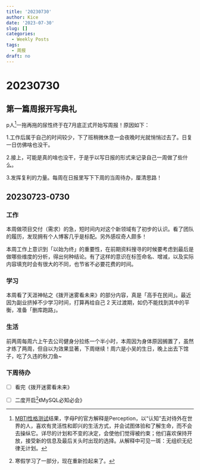 ```yaml
---
title: '20230730'
author: Kice
date: '2023-07-30'
slug: []
categories:
  - Weekly Posts
tags:
  - 周报
draft: no
---
```

# 20230730

## 第一篇周报开写典礼

p人[^1]一拖再拖的尿性终于在7月底正式开始写周报！原因如下：

1.工作后属于自己的时间较少，下了班稍微休息一会夜晚时光就悄悄过去了。日复一日仿佛啥也没干。

2.接上，可能是真的啥也没干，于是乎以写日报的形式来记录自己一周做了些什么。

3.发挥复利的力量。每周在日报里写下下周的当周待办，厘清思路！


## 20230723-0730

### 工作

本周做项目交付（需求）的急，短时间内对这个新领域有了初步的认识。看了团队的履历，发现拥有个人博客几乎是标配。另外感叹奇人颇多！

本周工作上意识到「以始为终」的重要性，在前期资料搜寻的时候要考虑到最后是做哪些维度的分析，得出何种结论。有了这样的意识在标签命名、增减，以及实际内容填充时会有很大的不同，也节省不必要花费的时间。

### 学习
本周看了天涯神帖之《拨开迷雾看未来》的部分内容，真是「高手在民间」。最近因为副业挤掉不少学习时间，打算再给自己 2 天过渡期，如仍不能找到其中的平衡，准备「删库跑路」。


### 生活
前两周每周六上午去公司健身分拉练一个半小时，本周因为身体原因搁置了，虽然才练了两周，但自以为效果显著，下周继续！周六是小吴的生日，晚上出去下馆子，吃了久违的秋刀鱼~


### 下周待办

- [ ] 看完《拨开迷雾看未来》

- [ ] 二度开启[^2]《MySQL必知必会》










[^1]: [MBTI性格测试](http://ceshi.maszyxx.cn/mbti_collection/?bd_vid=8451959841883839740)结果，字母P的官方解释是Perception，以“认知”去对待外在世界的人，喜欢有灵活性和即兴的生活方式，并会试图体验和了解生命，而不会去操纵它。详尽的计划和不变的决定，会使他们觉得被约束；他们喜欢保持开放，接受新的信息及最后关头时出现的选择。从解释中可见一斑：无组织无纪律无计划。

[^2]: 寒假学习了一部分，现在重新捡起来了。












